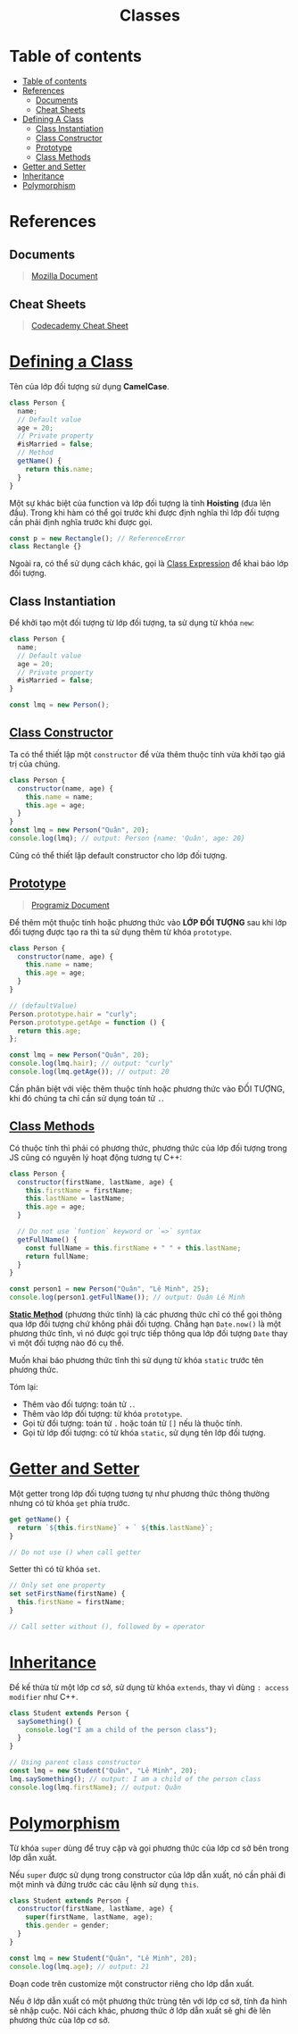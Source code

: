 <link rel='stylesheet' href='../../main.css'>

<div class="title">
    <center><h1 class="bigtitle">Classes</h1></center>
</div>

# Table of contents

- [Table of contents](#table-of-contents)
- [References](#references)
  - [Documents](#documents)
  - [Cheat Sheets](#cheat-sheets)
- [Defining A Class](#defining-a-class)
  - [Class Instantiation](#class-instantiation)
  - [Class Constructor](#class-constructor)
  - [Prototype](#prototype)
  - [Class Methods](#class-methods)
- [Getter and Setter](#getter-and-setter)
- [Inheritance](#inheritance)
- [Polymorphism](#polymorphism)

# References

## Documents

> [Mozilla Document](https://developer.mozilla.org/en-US/docs/Web/JavaScript/Reference/Classes)

## Cheat Sheets

> [Codecademy Cheat Sheet](https://www.codecademy.com/learn/webdev-intermediate-javascript/modules/learn-javascript-classes/cheatsheet)

# [Defining a Class](https://developer.mozilla.org/en-US/docs/Web/JavaScript/Reference/Classes#defining_classes)

Tên của lớp đối tượng sử dụng **CamelCase**.

```js
class Person {
  name;
  // Default value
  age = 20;
  // Private property
  #isMarried = false;
  // Method
  getName() {
    return this.name;
  }
}
```

Một sự khác biệt của function và lớp đối tượng là tính **Hoisting** (đưa lên đầu). Trong khi hàm có thể gọi trước khi được định nghĩa thì lớp đối tượng cần phải định nghĩa trước khi được gọi.

```js
const p = new Rectangle(); // ReferenceError
class Rectangle {}
```

Ngoài ra, có thể sử dụng cách khác, gọi là [Class Expression](https://developer.mozilla.org/en-US/docs/Web/JavaScript/Reference/Classes#class_expressions) để khai báo lớp đối tượng.

## Class Instantiation

Để khởi tạo một đối tượng từ lớp đối tượng, ta sử dụng từ khóa `new`:

```js
class Person {
  name;
  // Default value
  age = 20;
  // Private property
  #isMarried = false;
}

const lmq = new Person();
```

## [Class Constructor](https://developer.mozilla.org/en-US/docs/Web/JavaScript/Reference/Classes/constructor)

Ta có thể thiết lập một `constructor` để vừa thêm thuộc tính vừa khởi tạo giá trị của chúng.

```js
class Person {
  constructor(name, age) {
    this.name = name;
    this.age = age;
  }
}
const lmq = new Person("Quân", 20);
console.log(lmq); // output: Person {name: 'Quân', age: 20}
```

Cũng có thể thiết lập default constructor cho lớp đối tượng.

## [Prototype](https://developer.mozilla.org/en-US/docs/Web/JavaScript/Guide/Working_with_Objects#defining_properties_for_an_object_type)

> [Programiz Document](https://www.programiz.com/javascript/prototype)

Để thêm một thuộc tính hoặc phương thức vào **LỚP ĐỐI TƯỢNG** sau khi lớp đối tượng được tạo ra thì ta sử dụng thêm từ khóa `prototype`.

```js
class Person {
  constructor(name, age) {
    this.name = name;
    this.age = age;
  }
}

// (defaultValue)
Person.prototype.hair = "curly";
Person.prototype.getAge = function () {
  return this.age;
};

const lmq = new Person("Quân", 20);
console.log(lmq.hair); // output: "curly"
console.log(lmq.getAge()); // output: 20
```

Cần phân biệt với việc thêm thuộc tính hoặc phương thức vào ĐỐI TƯỢNG, khi đó chúng ta chỉ cần sử dụng toán tử `.`.

## [Class Methods](https://developer.mozilla.org/en-US/docs/Web/JavaScript/Reference/Classes#prototype_methods)

Có thuộc tính thì phải có phương thức, phương thức của lớp đối tượng trong JS cũng có nguyên lý hoạt động tương tự C++:

```js
class Person {
  constructor(firstName, lastName, age) {
    this.firstName = firstName;
    this.lastName = lastName;
    this.age = age;
  }

  // Do not use `funtion` keyword or `=>` syntax
  getFullName() {
    const fullName = this.firstName + " " + this.lastName;
    return fullName;
  }
}

const person1 = new Person("Quân", "Lê Minh", 25);
console.log(person1.getFullName()); // output: Quân Lê Minh
```

[**Static Method**](https://developer.mozilla.org/en-US/docs/Web/JavaScript/Reference/Classes#static_methods_and_properties) (phương thức tĩnh) là các phương thức chỉ có thể gọi thông qua lớp đối tượng chứ không phải đối tượng. Chẳng hạn `Date.now()` là một phương thức tĩnh, vì nó được gọi trực tiếp thông qua lớp đối tượng `Date` thay vì một đối tượng nào đó cụ thể.

Muốn khai báo phương thức tĩnh thì sử dụng từ khóa `static` trước tên phương thức.

Tóm lại:

- Thêm vào đối tượng: toán tử `.`.
- Thêm vào lớp đối tượng: từ khóa `prototype`.
- Gọi từ đối tượng: toán tử `.` hoặc toán tử `[]` nếu là thuộc tính.
- Gọi từ lớp đối tượng: có từ khóa `static`, sử dụng tên lớp đối tượng.

# [Getter and Setter](https://www.programiz.com/javascript/getter-setter)

Một getter trong lớp đối tượng tương tự như phương thức thông thường nhưng có từ khóa `get` phía trước.

```js
get getName() {
  return `${this.firstName}` + ` ${this.lastName}`;
}

// Do not use () when call getter
```

Setter thì có từ khóa `set`.

```js
// Only set one property
set setFirstName(firstName) {
  this.firstName = firstName;
}

// Call setter without (), followed by = operator
```

# [Inheritance](https://developer.mozilla.org/en-US/docs/Web/JavaScript/Reference/Classes#sub_classing_with_extends)

Để kế thừa từ một lớp cơ sở, sử dụng từ khóa `extends`, thay vì dùng `: access modifier` như C++.

```js
class Student extends Person {
  saySomething() {
    console.log("I am a child of the person class");
  }
}

// Using parent class constructor
const lmq = new Student("Quân", "Lê Minh", 20);
lmq.saySomething(); // output: I am a child of the person class
console.log(lmq.firstName); // output: Quân
```

# [Polymorphism](https://developer.mozilla.org/en-US/docs/Web/JavaScript/Reference/Classes#super_class_calls_with_super)

Từ khóa `super` dùng để truy cập và gọi phương thức của lớp cơ sở bên trong lớp dẫn xuất.

Nếu `super` được sử dụng trong constructor của lớp dẫn xuất, nó cần phải đi một mình và đứng trước các câu lệnh sử dụng `this`.

```js
class Student extends Person {
  constructor(firstName, lastName, age) {
    super(firstName, lastName, age);
    this.gender = gender;
  }
}

const lmq = new Student("Quân", "Lê Minh", 20);
console.log(lmq.age); // output: 21
```

Đoạn code trên customize một constructor riêng cho lớp dẫn xuất.

Nếu ở lớp dẫn xuất có một phương thức trùng tên với lớp cơ sở, tính đa hình sẽ nhập cuộc. Nói cách khác, phương thức ở lớp dẫn xuất sẽ ghi đè lên phương thức của lớp cơ sở.

